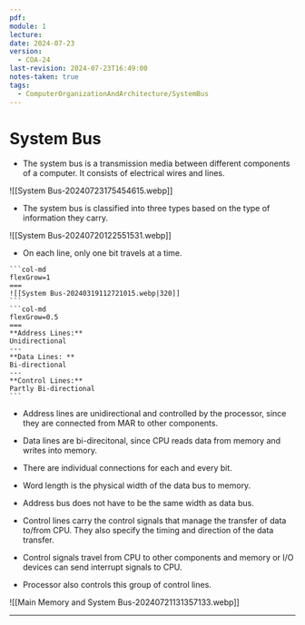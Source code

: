 ```yaml
---
pdf: 
module: 1
lecture: 
date: 2024-07-23
version:
  - COA-24
last-revision: 2024-07-23T16:49:00
notes-taken: true
tags:
  - ComputerOrganizationAndArchitecture/SystemBus
---
```

# System Bus

- The system bus is a transmission media between different components of a computer. It consists of electrical wires and lines.

![[System Bus-20240723175454615.webp]]

- The system bus is classified into three types based on the type of information they carry.

![[System Bus-20240720122551531.webp]]

- On each line, only one bit travels at a time.

````col
```col-md
flexGrow=1
===
![[System Bus-20240319112721015.webp|320]]
```
```col-md
flexGrow=0.5
===
**Address Lines:**  
Unidirectional
---
**Data Lines: **
Bi-directional
---
**Control Lines:**
Partly Bi-directional
```
````

- Address lines are unidirectional and controlled by the processor, since they are connected from MAR to other components. 

- Data lines are bi-direcitonal, since CPU reads data from memory and writes into memory.
- There are individual connections for each and every bit.
- Word length is the physical width of the data bus to memory.
- Address bus does not have to be the same width as data bus.

- Control lines carry the control signals that manage the transfer of data to/from CPU. They also specify the timing and direction of the data transfer. 
- Control signals travel from CPU to other components and memory or I/O devices can send interrupt signals to CPU.
- Processor also controls this group of control lines.

![[Main Memory and System Bus-20240721131357133.webp]]


---